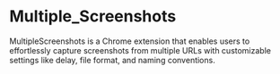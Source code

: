 # Multiple_Screenshots
MultipleScreenshots is a Chrome extension that enables users to effortlessly capture screenshots from multiple URLs with customizable settings like delay, file format, and naming conventions.

